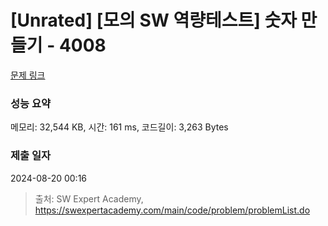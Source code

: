 # [Unrated] [모의 SW 역량테스트] 숫자 만들기 - 4008 

[문제 링크](https://swexpertacademy.com/main/code/problem/problemDetail.do?contestProbId=AWIeRZV6kBUDFAVH) 

### 성능 요약

메모리: 32,544 KB, 시간: 161 ms, 코드길이: 3,263 Bytes

### 제출 일자

2024-08-20 00:16



> 출처: SW Expert Academy, https://swexpertacademy.com/main/code/problem/problemList.do